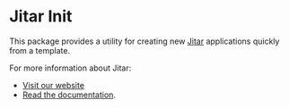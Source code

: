 
# Jitar Init

This package provides a utility for creating new [Jitar](https://jitar.dev) applications quickly from a template.

For more information about Jitar:

* [Visit our website](https://jitar.dev)
* [Read the documentation](https://docs.jitar.dev).
